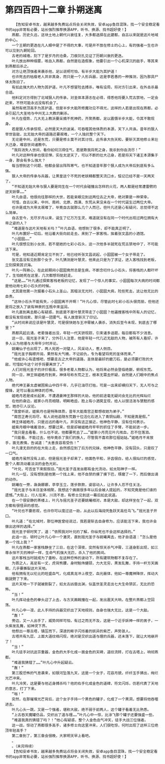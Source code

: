 # 第四百四十二章 扑朔迷离
        【告知安卓书友，越来越多免费站点将会关闭失效，安卓app鱼目混珠，找一个安全稳定看书的app非常有必要，站长强烈推荐换源APP，听书、换源、找书超好使！】
       燕都，历史久远，这块土地上朝代兴衰往复，大多都选择在此建都，自古以来就是这片地域的中心。
       一个王朝的更迭在凡人眼中是了不得的大事，可是并不放在修士的心上，有的强者一生也许可以见到九朝轮回。
       古老的城墙，刻下了是岁月的沧桑，刀痕剑孔见证了历朝兴衰的更迭。
       叶凡放出种种烟雾，咳血入燕都，自然是在造假象，他要引出一个心机深沉的敌手，等其来到燕都后杀之。
       对方让绝顶强者来袭杀他，足以说明可怕，有半步大能为其护道！
       也许死去的枯瘦老人并非真身，而只是一个人形兵器，这是李若愚的一种推测，因为那具尸体太陈旧了。
       有如此强大的人物为其护道，叶凡不想冒险去搏杀，唯有设局，将对方引出来，在外击杀最合适。
       他料定对方得到了北域狠人的传承，对圣体本源志在必得，得悉他将要入荒古禁地，一定会赶来，不然可能永远没有机会了。
       虽然有绝顶高手为其护道，但是半步大能所修魔功见不得光，这样的人若是出现在燕都，必会引起几大圣地与中州无上大教的剿杀。
       叶凡在借势，几大无上教派要采摘不死神药，齐聚燕都，足以震慑半步大能，令其不敢现身。
       若是狠人传承惊现，必然是天大的波澜，可吞噬其他体质的本源，天下人共诛。昔年的狠人举世皆敌，比无始大帝的道路还要艰难，一个人独抗整个天下。
       无论是中州，还是东荒，只要是修士莫不对其讨伐，此传承大伤天和，要斩灭其他修士来壮大己身，难容世间诸教中。
       “我将消失人世间，看你如何沉得住气，若是欺我将死之身，我杀到你血流尽！”
       叶凡对这种传承也很忌惮，实在太逆天了，可以不断的壮大己身，若是将天下诸王本源集于一身，那会有多么强大？
       每当想到这个问题，他都会冒出阵阵寒气，也不知道昔年那个狠人成为大帝后到底有多么强。
       狠人大帝的传承与兵器，让黑皇这个不死的老妖精都整天流口水，惦记已经不是一天两天了。
       “不知道无始大帝与狠人要是同生在一个时代会碰撞出怎样的火花，两人都是经常遭雷劈的逆天妖孽……”
       叶凡自语，他很向往那样的大世，若能亲眼见到这两位古之大帝，绝对算是一种荣幸。
       可惜，自古以来，中州、南岭、北原、西漠、东荒从来没未在一个时代诞生过两位大帝。
       也许是成为大帝太艰难了，毕竟自古就那么几个人而已，但叶凡还是心有疑问，总觉得不这么简单。
       自古至今，无尽岁月以来，诞生了亿万万生灵，难道就没有在同一个时代出现过两位拥有大帝之姿的人？
       “难道是与这片天地有关吗？”叶凡自语，他想到了很多，却不能真正明了。
       叶凡布置好一切后，他沿着大街向前走去，来到了一家客栈，挨着张文昌的小酒馆。
       “小囡囡……”
       叶凡很想见到小女孩，若不是她的七彩小石头，这一次他多半就死在荒古禁地中了，不可能活下来。
       可是，他知道近期肯定见不到了，他已经听张文昌说起，小囡囡被一个女子带走了。
       张文昌没有见到那个女子，叶凡猜测是叶慧灵，他来此只是为了求证，进入客栈找到老板，立刻探索其识海。
       叶凡一阵揪心，在此前期间小囡囡竟然总是生病，不断念叨什么小石头，将客栈的人都吓坏了，生怕她死在这里，几次都想将她赶走。
       “这是……”叶凡通过探索客栈老板的记忆，发现了一个惊人的事实，小囡囡每次大病的时间都是他动用七彩小石头的时候。
       尤其是他第一次握着小石头上圣山，其暗淡无光时，小囡囡大病，险些死去，这让他无比的自责。
       “这块小石头不能有失，小囡囡离不开啊！”叶凡心惊，尽管此时七彩小石头很亮丽，但他还是将之放入了装有神泉的玉瓶中来滋润。
       叶凡直到离去都心有疑惑，到底是不是叶慧灵带走了小囡囡？他遍搜客栈中所有人的记忆，都没有发现线索，那只是一团雾气，有人故意斩灭了印记。
       “从时间来说应该是叶慧灵，可是很快她与王冲霄被人袭杀，消失后至今未现，到底去了哪里？”
       燕都风起云涌，老辈强者出没，年轻一代天骄现踪，引来诸多话题，每日都有不少消息。
       这一日，摇光圣子来了，分外引人注意，他是年轻一代几近无敌的人物，被所有人看好，许多人认为他堪与大帝年少时并论。
       姚曦仙子也出现了，两人宛若一对璧人，风采动人，惹人侧目。
       “摇光圣子胸襟开阔，果然有大气魄，不记前仇，专为看望将死的圣体而来。”
       “他或许心有遗憾吧，想要走古之大帝的道路，圣体是最好的磨刀石，是必须要打败的大敌，可惜如今这个对手将要离世了。”
       人们对摇光圣子的评价极高，很多老辈人物都认为，他将来必然会登临绝巅，俯视东荒。
       同一日，神王体姬皓月到来，神体号称东荒之王，根本无需去怀疑，自然是人们眼中的焦点人物。
       绝代神王姜太虚被困紫山中四千年，几乎已油尽灯枯，可是一出来却横扫天下，无人可与之撄锋，足可以看出神体的恐怖。
       姬皓月若是成长起来，不遭遇姜神王那样的大劫，他的前途毫无疑问会无比的光辉灿烂
       在他的身边，姬家小月亮相随，明眸皓齿，脸上有小酒窝呈现，给人以很活泼与慧黠的感觉，她亦引人议论。
       “我曾听说，姬紫月也是特殊体质，昔年大能南宫正都想收她为弟子。”
       “南宫正寿元将尽，有人说他追随东荒数十位活化石进入了青铜仙殿，不知是真是假。”
       神王体姬皓月，只是远远的看叶凡，并没有这正接近，他神色平静，没有任何表示。
       姬紫月眼中噙着泪水，想要过来，但是却被姬皓月牢牢的抓住了手臂，不能前进一步。
       “我只是去看看，什么也不说，他都要死去了……”姬家小月亮见叶凡咳血，忍不住落泪。
       “只能看，不能过去，他毕竟杀了我们的族人，尽管我不喜欢那位祖姑姑。”姬皓月不肯放手，面无表情，告诫道：“太善良容易受伤！”
       叶凡漫无目的的在大街上走，自然感应到了后方的兄妹，他神色平静，没有回头，只是叹了一口气。
       姬皓月虽然没有上前，但是摇光圣子却来了，他面色平和，牙齿很白，给人很灿烂的感觉，整个人都流动着淡淡的金色光彩。
       “叶兄，可否坐下来叙叙旧。”摇光圣子连发丝都有金光流动，如太阳神子一样。
       叶凡一怔，没有想到是他第一个找上来，他不自禁的摸了摸下巴，琢磨了一下，而后做出请的动作。
       姚曦在一旁，袅袅娜娜，亭亭玉立，莲步款款，姿容动人，让许多人忍不住关注。
       “摇光圣子与末日圣体相聚，我想这个画面很多年以后会被人提起的，不知究竟是他们谁的遗憾。”大街上，行人往来，川流不息，有修士见到这一幕后如此说道。
       在一个很安静的茶楼上，叶凡与摇光圣子还要姚曦相对，本是大敌，却这样坐在了一起，双方都有很怪异的感觉。
       “叶兄也不要悲观，也许你可以度过这一劫，从此以后海阔凭鱼跃天高任鸟飞。”摇光圣子开口。
       叶凡道：“在北域时，那位神医曾经说过，我若是斩去自身修为，应该能活下来，我也许会做出这样的选择。”
       摇光圣子顿时笑了，道：“依照我对叶兄的了解，你纵死也不会这样选择的。”
       此话一出，顿时让叶凡心中一个激灵，直到摇光圣子与姚曦离去，他才自语道：“怎么是他第一个找上我？”
       叶凡在燕都一家客栈静坐了三日，在这个深夜，突然有惊天杀气冲霄，三道身影出现，如三尊永恒不灭的神炉一样，生命气机强大无匹，杀入了他的房间。
       这片客栈当时就成为了齑粉，在这种恐怖的波动下，所有建筑物都不复存在了。
       为首之人，高足有一丈，虎背熊腰，身材魁伟健硕，力大无穷，黑发乱舞，手持一杆方天画戟，几乎要撕裂这片天地。
       他有拥有无以伦比的旺盛血气，化成真龙冲上夜空，血光蔽体，他如一尊魔神降世，挥动大戟就劈了下来。
       这片天地一下子就被割裂了，如太古凶兽出渊，似盖世圣灵走出七大生命禁区，无比的恐怖。
       “当！”
       叶凡挥动金色的拳头迎了上去，与方天画戟撞在一起，发出震天大响，在整片燕都上空回荡。
       叶凡心中一凛，此人手持的兵器交织出了天地规则，自身也强大无比，这是一个大敌。
       “轰！”
       旁边，又一人出手了，威势同样可怕，有过之而无不及，这是一个近乎妖神一样的男子，一头紫发乱舞，如神灵下界。
       他祭出一尊古塔，镇压而下，深邃的眸子闪烁着的妖异的紫芒，声势骇人。
       古塔共有九层，上面大道纹络闪现，绝对是交织出道与理的兵器，还未落下，就让大地崩开了！
       “当！”
       叶凡徒手对抗这宗重器，金色的大手化成一面金色的天碑，道纹流转，打在古塔上，响彻燕都。
       “难道我猜错了……”叶凡心中升起疑云。
       “轰！”
       第三股恐怖的气息袭来，如银河坠落九天，这是一个女子，花容月貌，纤纤玉手拂出，绚烂光芒冲来。
       叶凡冷笑，这是要与他近身搏杀吗？他的右手化成金色的道碑，符文闪烁，仿若代表了天地的意志，打了下来。
       “嗡！”
       突然，在那璀璨光芒背后，这个女子手持一个黑色的罐子，化成了一个黑洞，想要将他吞噬进去。
       叶凡心头一跳，又是一个强者，堪称大敌，绝不弱于前两人，这个罐子看着无比熟悉。
       “上古吞天魔罐仿品，交织出了道与理……”叶凡心中一惊，比涂飞那个罐子还要强盛一些。
       “难道我真的猜错了吗？！”他心有疑惑，整个人金色血气冲天，徒手大战三位强者。
       这一战，惊动了燕都很多高手，诸多修士向这里冲来，人们很吃惊，何时出现了这样三位绝顶年轻高手？
       第二章到了，第三章会很晚，大家明天早上看吧。
       。
       。（未完待续）
       【告知安卓书友，越来越多免费站点将会关闭失效，安卓app鱼目混珠，找一个安全稳定看书的app非常有必要，站长强烈推荐换源APP，听书、换源、找书超好使！】